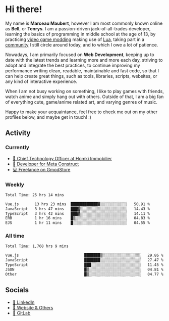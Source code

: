 # Hi there!

My name is **Marceau Maubert**, however I am most commonly known online as **Bell**, or **Tenrys**. I am a passion-driven jack-of-all-trades developer, learning the basics of programming in middle school at the age of 13, by practicing [video game modding](https://garrysmod.com) making use of [Lua](https://lua.org), taking part in a [community](https://metastruct.net) I still circle around today, and to which I owe a lot of patience.

Nowadays, I am primarily focused on **Web Development**, keeping up to date with the latest trends and learning more and more each day, striving to adopt  and integrate the best practices, to continue improving my performance writing clean, readable, maintainable and fast code, so that I can help create great things, such as tools, libraries, scripts, websites, or any kind of interactive experience.

When I am not busy working on something, I like to play games with friends, watch anime and simply hang out with others. Outside of that, I am a big fan of everything cute, game/anime related art, and varying genres of music.

Happy to make your acquaintance, feel free to check me out on my other profiles below, and maybe get in touch! :)

## Activity

### Currently

- [🏢 Chief Technology Officer at Homki Immobilier](https://homki-immobilier.com)
- [🎈 Developer for Meta Construct](https://metastruct.net)
- [💻 Freelance on GmodStore](https://www.gmodstore.com/users/Tenrys)

### Weekly
<!--START_SECTION:wakaWeekly-->

```txt
Total Time: 25 hrs 14 mins

Vue.js       13 hrs 23 mins  ████████████▓░░░░░░░░░░░░   50.91 %
JavaScript   3 hrs 47 mins   ███▓░░░░░░░░░░░░░░░░░░░░░   14.43 %
TypeScript   3 hrs 42 mins   ███▓░░░░░░░░░░░░░░░░░░░░░   14.11 %
ERB          1 hr 16 mins    █▒░░░░░░░░░░░░░░░░░░░░░░░   04.83 %
EJS          1 hr 11 mins    █░░░░░░░░░░░░░░░░░░░░░░░░   04.55 %
```

<!--END_SECTION:wakaWeekly-->

### All time
<!--START_SECTION:wakaTotal-->

```txt
Total Time: 1,768 hrs 9 mins

Vue.js                             ███████▒░░░░░░░░░░░░░░░░░   29.86 %
JavaScript                         ███████░░░░░░░░░░░░░░░░░░   27.47 %
TypeScript                         ███░░░░░░░░░░░░░░░░░░░░░░   11.45 %
JSON                               █▒░░░░░░░░░░░░░░░░░░░░░░░   04.81 %
Other                              █▒░░░░░░░░░░░░░░░░░░░░░░░   04.77 %
```

<!--END_SECTION:wakaTotal-->

## Socials

- [👔 LinkedIn](https://www.linkedin.com/in/marceau-maubert)
- [🔗 Website & Others](https://bell.moe)
- [🦊 GitLab](https://gitlab.com/Tenrys)
